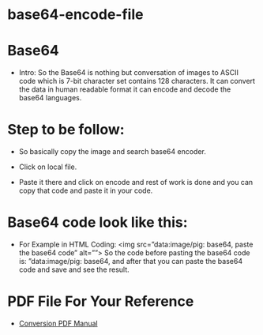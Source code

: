 # base64-encode-file

# Base64
* Intro: So the Base64 is nothing but conversation of images to ASCII code which is 7-bit character set contains 128 characters.
It can convert the data in human readable format it can encode and decode the base64 languages.

# Step to be follow:
* So basically copy the image and search base64 encoder.

* Click on local file.

* Paste it there and click on encode and rest of work is done and you can copy that code and paste it in your code.

# Base64 code look like this:

* For Example in HTML Coding: <img src=”data:image/pig: base64, paste the base64 code” alt=””>
So the code before pasting the base64 code is: ”data:image/pig: base64, and after that you can
paste the base64 code and save and see the result.

# PDF File For Your Reference

* [Conversion PDF Manual]('https://github.com/wa5/base64-encode-file/blob/main/Base64.pdf')
